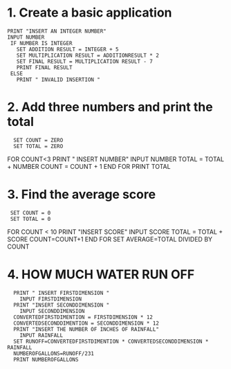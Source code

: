 # 1. Create a basic application

    PRINT "INSERT AN INTEGER NUMBER"
    INPUT NUMBER
     IF NUMBER IS INTEGER
       SET ADDITION RESULT = INTEGER + 5
       SET MULTIPLICATION RESULT = ADDITIONRESULT * 2
       SET FINAL RESULT = MULTIPLICATION RESULT - 7
       PRINT FINAL RESULT
     ELSE
       PRINT " INVALID INSERTION "

# 2. Add three numbers and print the total
      SET COUNT = ZERO
      SET TOTAL = ZERO
   FOR COUNT<3
    PRINT " INSERT NUMBER"
    INPUT NUMBER
    TOTAL = TOTAL + NUMBER
    COUNT = COUNT + 1
  END FOR
  PRINT TOTAL 

# 3. Find the average score
     SET COUNT = 0
     SET TOTAL = 0
   FOR COUNT < 10
     PRINT "INSERT SCORE"
     INPUT SCORE
     TOTAL = TOTAL + SCORE
     COUNT=COUNT+1
   END FOR 
   SET AVERAGE=TOTAL DIVIDED BY COUNT

# 4. HOW MUCH WATER RUN OFF
      PRINT " INSERT FIRSTDIMENSION "
        INPUT FIRSTDIMENSION 
      PRINT "INSERT SECONDDIMENSION "
        INPUT SECONDDIMENSION 
      CONVERTEDFIRSTDIMENTION = FIRSTDIMENSION * 12
      CONVERTEDSECONDDIMENTION = SECONDDIMENSION * 12
      PRINT "INSERT THE NUMBER OF INCHES OF RAINFALL"
        INPUT RAINFALL
      SET RUNOFF=CONVERTEDFIRSTDIMENTION * CONVERTEDSECONDDIMENSION * RAINFALL
      NUMBEROFGALLONS=RUNOFF/231
      PRINT NUMBEROFGALLONS


      